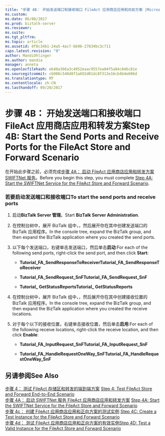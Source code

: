 ```yaml
---
title: "步骤 4B： 开始发送端口和接收端口 FileAct 应用商店应用和向前方案 |Microsoft 文档"
ms.custom: 
ms.date: 06/08/2017
ms.prod: biztalk-server
ms.reviewer: 
ms.suite: 
ms.tgt_pltfrm: 
ms.topic: article
ms.assetid: 0f8c34b1-24a5-4ac7-bb96-27834bc3c711
caps.latest.revision: "9"
author: MandiOhlinger
ms.author: mandia
manager: anneta
ms.openlocfilehash: eb40a366a3c4952eaac9557ea04f5a84c846c81e
ms.sourcegitcommit: cb908c540d8f1a692d01dc8f313e16cb4b4e696d
ms.translationtype: MT
ms.contentlocale: zh-CN
ms.lasthandoff: 09/20/2017
---
```

# <a name="step-4b-start-the-send-ports-and-receive-ports-for-the-fileact-store-and-forward-scenario"></a><span data-ttu-id="0b187-102">步骤 4B： 开始发送端口和接收端口 FileAct 应用商店应用和转发方案</span><span class="sxs-lookup"><span data-stu-id="0b187-102">Step 4B: Start the Send Ports and Receive Ports for the FileAct Store and Forward Scenario</span></span>
<span data-ttu-id="0b187-103">在开始此步骤之前，必须完成[步骤 4A： 启动 FileAct 应用商店应用和转发方案 SWIFTNet 服务](../../adapters-and-accelerators/fileact-interact/step-4a-start-the-swiftnet-service-for-the-fileact-store-and-forward-scenario.md)。</span><span class="sxs-lookup"><span data-stu-id="0b187-103">Before you begin this step, you must complete [Step 4A: Start the SWIFTNet Service for the FileAct Store and Forward Scenario](../../adapters-and-accelerators/fileact-interact/step-4a-start-the-swiftnet-service-for-the-fileact-store-and-forward-scenario.md).</span></span>  
  
### <a name="to-start-the-send-ports-and-receive-ports"></a><span data-ttu-id="0b187-104">若要启动发送端口和接收端口</span><span class="sxs-lookup"><span data-stu-id="0b187-104">To start the send ports and receive ports</span></span>  
  
1.  <span data-ttu-id="0b187-105">启动**BizTalk Server 管理**。</span><span class="sxs-lookup"><span data-stu-id="0b187-105">Start **BizTalk Server Administration**.</span></span>  
  
2.  <span data-ttu-id="0b187-106">在控制台树中，展开 BizTalk 组中，，然后展开你在其中创建发送端口的 BizTalk 应用程序。</span><span class="sxs-lookup"><span data-stu-id="0b187-106">In the console tree, expand the BizTalk group, and then expand the BizTalk application where you created the send ports.</span></span>  
  
3.  <span data-ttu-id="0b187-107">以下每个发送端口，右键单击发送端口，然后单击**启动**:</span><span class="sxs-lookup"><span data-stu-id="0b187-107">For each of the following send ports, right-click the send port, and then click **Start**:</span></span>  
  
    -   <span data-ttu-id="0b187-108">**Tutorial_FA_SendResponseToReceiver**</span><span class="sxs-lookup"><span data-stu-id="0b187-108">**Tutorial_FA_SendResponseToReceiver**</span></span>  
  
    -   <span data-ttu-id="0b187-109">**Tutorial_FA_SendRequest_SnF**</span><span class="sxs-lookup"><span data-stu-id="0b187-109">**Tutorial_FA_SendRequest_SnF**</span></span>  
  
    -   <span data-ttu-id="0b187-110">**Tutorial_ GetStatusReports**</span><span class="sxs-lookup"><span data-stu-id="0b187-110">**Tutorial_ GetStatusReports**</span></span>  
  
4.  <span data-ttu-id="0b187-111">在控制台树中，展开 BizTalk 组中，，然后展开你在其中创建接收位置的 BizTalk 应用程序。</span><span class="sxs-lookup"><span data-stu-id="0b187-111">In the console tree, expand the BizTalk group, and then expand the BizTalk application where you created the receive locations.</span></span>  
  
5.  <span data-ttu-id="0b187-112">对于每个以下的接收位置，右键单击接收位置，然后单击**启用**:</span><span class="sxs-lookup"><span data-stu-id="0b187-112">For each of the following receive locations, right-click the receive location, and then click **Enable**:</span></span>  
  
    -   <span data-ttu-id="0b187-113">**Tutorial_FA_InputRequest_SnF**</span><span class="sxs-lookup"><span data-stu-id="0b187-113">**Tutorial_FA_InputRequest_SnF**</span></span>  
  
    -   <span data-ttu-id="0b187-114">**Tutorial_FA_HandleRequestOneWay_SnF**</span><span class="sxs-lookup"><span data-stu-id="0b187-114">**Tutorial_FA_HandleRequestOneWay_SnF**</span></span>  
  
## <a name="see-also"></a><span data-ttu-id="0b187-115">另请参阅</span><span class="sxs-lookup"><span data-stu-id="0b187-115">See Also</span></span>  
 <span data-ttu-id="0b187-116">[步骤 4： 测试 FileAct 存储区和转发的端到端方案](../../adapters-and-accelerators/fileact-interact/step-4-test-fileact-store-and-forward-end-to-end-scenario.md) </span><span class="sxs-lookup"><span data-stu-id="0b187-116">[Step 4: Test FileAct Store and Forward End-to-End Scenario](../../adapters-and-accelerators/fileact-interact/step-4-test-fileact-store-and-forward-end-to-end-scenario.md) </span></span>  
 <span data-ttu-id="0b187-117">[步骤 4A： 启动 SWIFTNet 服务 FileAct 应用商店应用和转发方案](../../adapters-and-accelerators/fileact-interact/step-4a-start-the-swiftnet-service-for-the-fileact-store-and-forward-scenario.md) </span><span class="sxs-lookup"><span data-stu-id="0b187-117">[Step 4A: Start the SWIFTNet Service for the FileAct Store and Forward Scenario](../../adapters-and-accelerators/fileact-interact/step-4a-start-the-swiftnet-service-for-the-fileact-store-and-forward-scenario.md) </span></span>  
 <span data-ttu-id="0b187-118">[步骤 4c： 创建 FileAct 应用商店应用和正向方案的测试实例](../../adapters-and-accelerators/fileact-interact/step-4c-create-a-test-instance-for-the-fileact-store-and-forward-scenario.md) </span><span class="sxs-lookup"><span data-stu-id="0b187-118">[Step 4C: Create a Test Instance for the FileAct Store and Forward Scenario](../../adapters-and-accelerators/fileact-interact/step-4c-create-a-test-instance-for-the-fileact-store-and-forward-scenario.md) </span></span>  
 [<span data-ttu-id="0b187-119">步骤 4d： 测试 FileAct 应用商店应用和正向方案的有效实例</span><span class="sxs-lookup"><span data-stu-id="0b187-119">Step 4D: Test a Valid Instance for the FileAct Store and Forward Scenario</span></span>](../../adapters-and-accelerators/fileact-interact/step-4d-test-a-valid-instance-for-the-fileact-store-and-forward-scenario.md)